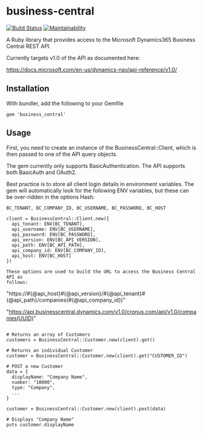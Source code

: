 # business-central

[![Build Status](https://dev.azure.com/fivesenses/business-central/_apis/build/status/fivesenses.business_central?branchName=master)](https://dev.azure.com/fivesenses/business-central/_build/latest?definitionId=3&branchName=master)
[![Maintainability](https://api.codeclimate.com/v1/badges/f6fbe96abdd5ea3e9406/maintainability)](https://codeclimate.com/github/fivesenses/business-central/maintainability)

A Ruby library that provides access to the Microsoft Dynamics365 Business Central REST API.

Currently targets v1.0 of the API as documented here:

https://docs.microsoft.com/en-us/dynamics-nav/api-reference/v1.0/


## Installation

With bundler, add the following to your Gemfile

```
gem 'business_central'
```

## Usage

First, you need to create an instance of the BusinessCentral::Client, which is
then passed to one of the API query objects.

The gem currently only supports BasicAuthentication. The API supports both
BasicAuth and OAuth2.

Best practice is to store all client login details in environment variables.
The gem will automatically look for the following ENV variables, but these can
be over-ridden in the options Hash:

```
BC_TENANT, BC_COMPANY_ID, BC_USERNAME, BC_PASSWORD, BC_HOST
```

```
client = BusinessCentral::Client.new({
  api_tenant: ENV[BC_TENANT],
  api_username: ENV[BC_USERNAME],
  api_password: ENV[BC_PASSWORD],
  api_version: ENV[BC_API_VERSION],
  api_path: ENV[BC_API_PATH],
  api_company_id: ENV[BC_COMPANY_ID],
  api_host: ENV[BC_HOST]
})

These options are used to build the URL to access the Business Central API as
follows:

```
"https://#{@api_host}#{@api_version}/#{@api_tenant}#{@api_path}/companies(#{@api_company_id})"

"https://api.businesscentral.dynamics.com/v1.0/cronus.com/api/v1.0/companies(UUID)"
```

# Returns an array of Customers
customers = BusinessCentral::Customer.new(client).get()

# Returns an individual Customer
customer = BusinessCentral::Customer.new(client).get("CUSTOMER_ID")

# POST a new Customer
data = {
  displayName: "Company Name",
  number: "10000",
  type: "Company",
  ...
}

customer = BusinessCentral::Customer.new(client).post(data)

# Displays "Company Name"
puts customer.displayName

```

